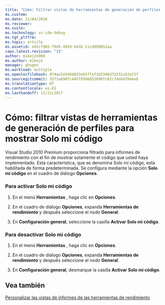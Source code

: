 ```yaml
---
title: "Cómo: Filtrar vistas de herramientas de generación de perfiles para mostrar Solo mi código | Microsoft Docs"
ms.custom: 
ms.date: 11/04/2016
ms.reviewer: 
ms.suite: 
ms.technology: vs-ide-debug
ms.tgt_pltfrm: 
ms.topic: article
ms.assetid: e45c7903-f945-495d-b43b-11cdd09052aa
caps.latest.revision: "15"
author: mikejo5000
ms.author: mikejo
manager: ghogen
ms.workload: multiple
ms.openlocfilehash: 074ae2e5484833eb5ffaf3d3346d7d232c62e23f
ms.sourcegitcommit: 32f1a690fc445f9586d53698fc82c7debd784eeb
ms.translationtype: HT
ms.contentlocale: es-ES
ms.lasthandoff: 12/22/2017
---
```

# <a name="how-to-filter-profiling-tools-report-views-to-display-just-my-code"></a>Cómo: filtrar vistas de herramientas de generación de perfiles para mostrar Solo mi código
Visual Studio 2010 Premium proporciona filtrado para informes de rendimiento con el fin de mostrar solamente el código que usted haya implementado. Esta característica, que se denomina Solo mi código, está habilitada de forma predeterminada. Se configura mediante la opción **Solo mi código** en el cuadro de diálogo **Opciones**.  
  
### <a name="to-enable-just-my-code"></a>Para activar Solo mi código  
  
1.  En el menú **Herramientas** , haga clic en **Opciones**.  
  
2.  En el cuadro de diálogo **Opciones**, expanda **Herramientas de rendimiento** y después seleccione el nodo **General**.  
  
3.  En **Configuración general**, seleccione la casilla **Activar Solo mi código**.  
  
### <a name="to-disable-just-my-code"></a>Para desactivar Solo mi código  
  
1.  En el menú **Herramientas** , haga clic en **Opciones**.  
  
2.  En el cuadro de diálogo **Opciones**, expanda **Herramientas de rendimiento** y después seleccione el nodo **General**.  
  
3.  En **Configuración general**, desmarque la casilla **Activar Solo mi código**.  
  
## <a name="see-also"></a>Vea también  
 [Personalizar las vistas de informes de las herramientas de rendimiento](../profiling/customizing-performance-tools-report-views.md)
